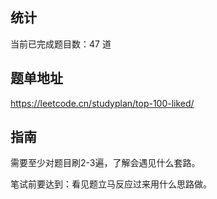 ## 统计
当前已完成题目数：<!-- COUNT_START -->47<!-- COUNT_END --> 道

## 题单地址
https://leetcode.cn/studyplan/top-100-liked/

## 指南

需要至少对题目刷2-3遍，了解会遇见什么套路。

笔试前要达到：看见题立马反应过来用什么思路做。
